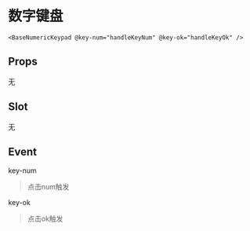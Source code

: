 # 数字键盘
```
<BaseNumericKeypad @key-num="handleKeyNum" @key-ok="handleKeyOk" />
```
## Props
无

## Slot
无

## Event
key-num
>点击num触发

key-ok
>点击ok触发